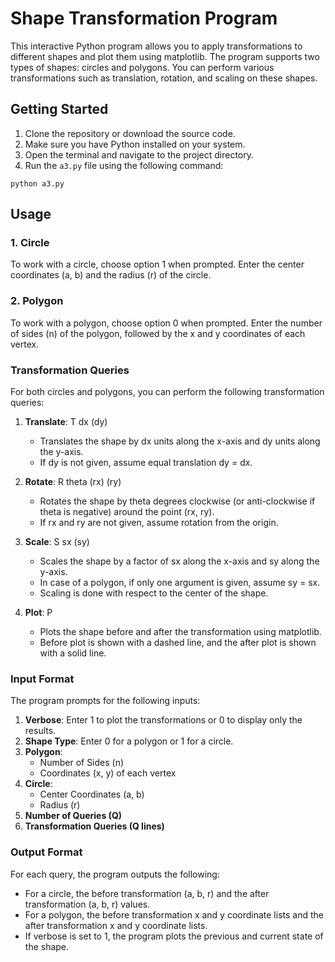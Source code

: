 # Shape Transformation Program

This interactive Python program allows you to apply transformations to different shapes and plot them using matplotlib. The program supports two types of shapes: circles and polygons. You can perform various transformations such as translation, rotation, and scaling on these shapes.

## Getting Started

1. Clone the repository or download the source code.
2. Make sure you have Python installed on your system.
3. Open the terminal and navigate to the project directory.
4. Run the `a3.py` file using the following command:

```
python a3.py
```


## Usage

### 1. Circle

To work with a circle, choose option 1 when prompted. Enter the center coordinates (a, b) and the radius (r) of the circle.

### 2. Polygon

To work with a polygon, choose option 0 when prompted. Enter the number of sides (n) of the polygon, followed by the x and y coordinates of each vertex.

### Transformation Queries

For both circles and polygons, you can perform the following transformation queries:

1. **Translate**: T dx (dy)
   - Translates the shape by dx units along the x-axis and dy units along the y-axis.
   - If dy is not given, assume equal translation dy = dx.

2. **Rotate**: R theta (rx) (ry)
   - Rotates the shape by theta degrees clockwise (or anti-clockwise if theta is negative) around the point (rx, ry).
   - If rx and ry are not given, assume rotation from the origin.

3. **Scale**: S sx (sy)
   - Scales the shape by a factor of sx along the x-axis and sy along the y-axis.
   - In case of a polygon, if only one argument is given, assume sy = sx.
   - Scaling is done with respect to the center of the shape.

4. **Plot**: P
   - Plots the shape before and after the transformation using matplotlib.
   - Before plot is shown with a dashed line, and the after plot is shown with a solid line.

### Input Format

The program prompts for the following inputs:

1. **Verbose**: Enter 1 to plot the transformations or 0 to display only the results.
2. **Shape Type**: Enter 0 for a polygon or 1 for a circle.
3. **Polygon**:
   - Number of Sides (n)
   - Coordinates (x, y) of each vertex
4. **Circle**:
   - Center Coordinates (a, b)
   - Radius (r)
5. **Number of Queries (Q)**
6. **Transformation Queries (Q lines)**

### Output Format

For each query, the program outputs the following:

- For a circle, the before transformation (a, b, r) and the after transformation (a, b, r) values.
- For a polygon, the before transformation x and y coordinate lists and the after transformation x and y coordinate lists.
- If verbose is set to 1, the program plots the previous and current state of the shape.
